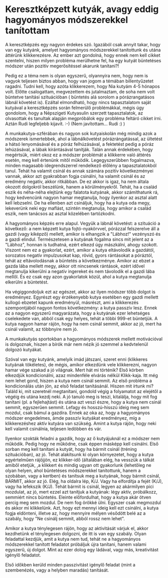 # Keresztképzett kutyák, avagy eddig hagyományos módszerekkel tanítottam

A keresztképzés egy nagyon érdekes szó. Igazából csak annyit takar, hogy van egy kutyánk, amelyet hagyományos módszerekkel tanítottunk és utána áttérünk klikkerezésre. Az ember azt gondolná, hogy ennek nem kell cikket szentelni, hiszen milyen probléma merülhetne fel, ha egy kutyát büntetéses módszer után pozitív megerősítéssel akarunk tanítani?!

Pedig ez a téma nem is olyan egyszerű, olyannyira nem, hogy nem is vagyok teljesen biztos abban, hogy van jogom a témában billentyűzetet ragadni. Tudni kell, hogy azóta klikkerezem, hogy Nia kutyám 4-5 hónapos volt. Előtte csalogattam, megvezettem és jutalmaztam, de soha nem volt büntetve tanítási szituációban ( büntetés alá sorolom a pórázrangatásos lábnál követést is). Ezáltal elmondható, hogy nincs tapasztalatom saját kutyával a keresztképzés során felmerülő problémákkal, mégis úgy gondolom, hogy a Népszigeti Kutyasulin szerzett tapasztalatok, az olvasottak és tanultak alapján megpróbálok egy probléma feltáró cikket írni. Aztán Rudi legfeljebb kijavít. :-) (Nem javítottam... Rudi :) )

A munkakutya-szférában és nagyon sok kutyaiskolán még mindig azok a módszerek ismertebbek, ahol a lábnálkövetést pórázrángatással, az ültetést a hátsó lenyomásával és a póráz felhúzásával, a fektetést pedig a póráz lehúzásával, a lábak kirántásával tanítják. Talán annak érdekében, hogy megértsük, miért okoz ez a módszer problémát a klikkerre való áttérés esetén, meg kell értenünk mitől működik. Legegyszerűbben fogalmazva, minden magasabb idegrendszerrel rendelkező élőlény a tapasztalatokból tanul. Tehát ha valamit csinál és annak számára pozitív következményei vannak, akkor azt gyakrabban fogja csinálni, ha valamit csinál és az eredmény negatív, akkor ritkábban. De ez akkor is igaz, ha nem általa okozott dolgokról beszélünk, hanem a körülményekről. Tehát, ha a család eszik és néha-néha elejtünk egy falatota kutyának, akkor számíthatunk rá, hogy kedvencünk nagyon hamar megtanulja, hogy ilyenkor az asztal alatt kell lebzselni. De ha ellenben azt csináljuk, hogy ha a kutya oda megy, lekeverünk neki egy maflást, szintén megtanulja, hogy amikor a család eszik, nem tanácsos az asztal közelében tartózkodni. 

A hagyományos képzés erre alapul. Vegyük a lábnál követést: a szituáció a következő: a nem képzett kutya fojtó-nyakörvvel, pórázzal felszerelve áll a gazdi (vagy kiképző) mellett, amikor is elhangzik a "Lábhoz!" vezényszó és a gazdi elindul. Természetesen a kutyának fogalma sincs mit jelent az a "Lábhoz", honnan is tudhatná, ezért elkezd úgy mászkálni, ahogy szokott. Viszont nem ez a gyakorlat, ezért, amikor a kutya eltávolodik a gazdától, sorozatos negatív impulzusokat kap, rövid, gyors rántásokat a póráztól, tehát az eltávolodásnak a büntetés a következménye. Amikor az ebzet a gazda lába mellett megy, akkor ott nincsenek rántások, ezért idővel megtanulja kikerülni a negatív ingereket és nem távolodik el a gazdi lába mellől. És ez csak egy azon gyakorlatok közül, ahol a kutya megtanulja elkerülni a büntetést. 

Ha végiggondoljuk ezt az egészet, akkor az ilyen módszer több dolgot is eredményez.  Egyrészt egy érzékenyebb kutya esetében egy gazdi mellett kullogó ebzetet kapunk eredményül, másrészt, ami a klikkerezés szempontjából nagyon fontos következmény: a kutya passzív lesz. Ennek az a nagyon egyszerű magyarázata, hogy a kutyának ezer lehetséges cselekedete van, abból csak egy helyes, tehát a többi 999-et büntetjük. A kutya nagyon hamar rájön, hogy ha nem csinál semmit, akkor az jó, mert ha csinál valamit, az többnyire nem jó.

A munkakutyás sportokban a hagyományos módszerek mellett motivációval is dolgoznak, hiszen a bírók már nem nézik jó szemmel a kedvtelenül dolgozó kutyákat. 

Szóval van egy kutyánk, amelyik imád játszani, szeret enni (klikkeres kutyának tökéletes), de mégis, amikor elkezdünk vele klikkerezni, nagyon hamar vége szakad a jó világnak.  Mert hát mi történik? Első körben elkezdjük kondicionálni, azaz mindenféle elvárás nélkül Klikk-kaja. Itt még nem lehet gond, hiszen a kutya nem csinál semmit. Az első probléma a kondicionálás után jön, az első feladat tanításánál. Hiszen mit írtunk mi? Találd ki, mit szeretnél megtanítani, gondold végig a folyamatot az elejétől a végéig és utána kezdj neki. A jó tanuló meg is teszi, kitalálja, hogy mit fog tanítani (pl. a fejlehajtást) és utána azt veszi észre, hogy a kutya nem csinál semmit, egyszerűen semmit. Lefagy és hosszú-hisszú ideig meg sem mozdul, csak bámul a gazdira. Ennek az oka az, hogy a hagyományos módszer engedelmes, ámde passzív kutyákat eredményez, míg a klikkerezéshez aktív kutyára van szükség. Amint a kutya rájön, hogy neki kell valamit csinálnia, teljesen ledöbben és vár. 

Ilyenkor szokták feladni a gazdik, hogy az ő kutyájuknál ez a módszer nem működik. Pedig hogy ne működne, csak éppen másképp kell csinálni. Első sorban meg kell tanítani a kutyát, hogy ha bármit csinál (tréning szituációban), az jó. Tehát alakítsunk ki olyan környezetet, hogy a kutya egyértelműen rájöjjön, ez klikker-idő (általában elég, ha vesszük a tálkát amiből etetjük, ,a klikkert és mindig ugyan ott gyakorlunk (lehetőleg ne olyan helyen, ahol büntetéses módszerekkel tanítottunk, hanem a szobában, vagy a kertben) és tanítsuk meg a kutyának, hogy bármit csinál, BÁRMIT, akkor az jó. Elég, ha oldalra lép, K/J. Vagy ha elfordítja a fejét (K/J), vagy ha lefekszik (K/J). Tehát bármit is csinál, legyen az akármilyen pici mozdulat, az jó, mert ezzel azt tanítjuk a kutyának: légy aktív, próbálkozz, semmiért nincs büntetés. Eleinte előfordulhat, hogy a kutya akár ötven percig meg sem mozdul. De nem fog örökké ülni. Egyszer csak megmozdul és akkor mi klikkelünk. Azt, hogy ezt mennyi ideig kell ezt csinálni,  a kutya fogja eldönteni, illetve az, hogy mennyire mélyen vésődött belé az a szabály, hogy "Ne csinálj semmit, abból rossz nem lehet". 

Amikor a kutya ténylegesen rájön, hogy az aktivitását várjuk el, akkor kezdhetünk el ténylegesen dolgozni, de itt is van egy szabály. Olyan feladattal kezdjük, amit a kutya nem tud, tehát ne a hagyományos módszerekkel tanított feladatot próbáljuk újra tanítani, hanem valami egyszerű, új dolgot. Mint az ezer dolog egy ládával, vagy más, kreativitást igénylő feladatot. 

Első időkben kerüld minden passzivitást igénylő feladat (mint a szembenézés, vagy a helyben maradás) tanítását.